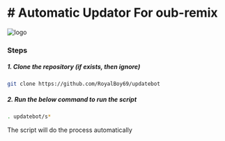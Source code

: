 # # Automatic Updator For oub-remix 


![logo](https://telegra.ph/file/00897a31955863691f379.jpg)



### Steps

##### 1. Clone the repository (if exists, then ignore)

```bash
git clone https://github.com/RoyalBoy69/updatebot
```

##### 2. Run the below command to run the script

```bash
. updatebot/s*
```

The script will do the process automatically

